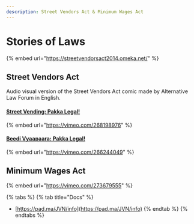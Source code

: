 ```yaml
---
description: Street Vendors Act & Minimum Wages Act
---
```


# Stories of Laws

{% embed url="https://streetvendorsact2014.omeka.net/" %}

## Street Vendors Act

Audio visual version of the Street Vendors Act comic made by Alternative Law Forum in English.

#### [Street Vending: Pakka Legal!](https://streetvendorsact2014.omeka.net/items/show/10)

{% embed url="https://vimeo.com/268198976" %}

#### [Beedi Vyaapaara: Pakka Legal!](https://streetvendorsact2014.omeka.net/items/show/9)

{% embed url="https://vimeo.com/266244049" %}

## Minimum Wages Act

{% embed url="https://vimeo.com/273679555" %}

{% tabs %}
{% tab title="Docs" %}
* [https://pad.ma/JVN/info](https://pad.ma/JVN/info)
{% endtab %}
{% endtabs %}

